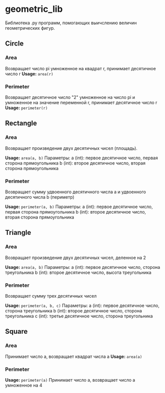 # geometric_lib
Библиотека .py программ, помогающих выичслению величин геометрических фигур.

## Circle
### Area
Возвращает число pi умноженное на квадрат r, принимает десятичное число r
**Usage:** `area(r)`

### Perimeter
Возвращает десятичное число "2" умноженное на число pi и умноженное на значение переменной r, принимает десятичное число r
**Usage:** `perimeter(r)`

## Rectangle
### Area
Возвращает произведение двух десятичных чисел (площадь).

**Usage:** `area(a, b)`
Параметры:
			a (int): первое десятичное число, первая сторона прямоугольника
			b (int): второе десятичное число, вторая сторона прямоугольника

### Perimeter
Возвращает сумму удвоенного десятичного числа a и удвоенного десятичного числа b (периметр)

**Usage:** `perimeter(a, b)`
Параметры:
		a (int): первое десятичное число, первая сторона прямоугольника
		b (int): второе десятичное число, вторая сторона прямоугольника

## Triangle

### Area
Возвращает произведение двух десятичных чисел, деленное на 2

**Usage:** `area(a, b)`
Параметры:
			a (int): первое десятичное число, сторона треугольника
			b (int): второе десятичное число, высота треугольника

### Perimeter
Возвращает сумму трех десятичных чисел

**Usage:** `perimeter(a, b, c)`
Параметры:
			a (int): первое десятичное число, сторона треугольника 
			b (int): второе десятичное число, сторона треугольника 
			c (int): третье десятичное число, сторона треугольника 

## Square

### Area
Принимает число a, возвращает квадрат числа a
**Usage:** `area(a)`

### Perimeter
**Usage:** `perimeter(a)`
Принимает число a, возвращает число a умноженное на 4

